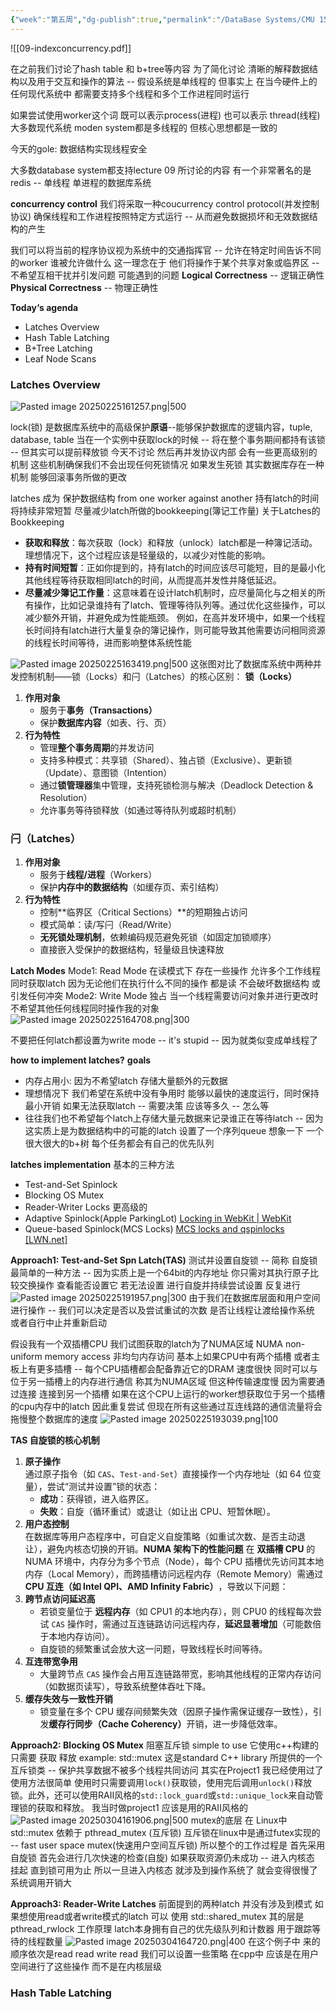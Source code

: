 ```yaml
---
{"week":"第五周","dg-publish":true,"permalink":"/DataBase Systems/CMU 15-445：Database Systems/Lecture 09 Index Concurrency Control/","dgPassFrontmatter":true,"noteIcon":"","created":"2025-02-06T17:46:26.149+08:00","updated":"2025-03-30T15:17:37.427+08:00"}
---
```



![[09-indexconcurrency.pdf]]

在之前我们讨论了hash table 和 b+tree等内容    为了简化讨论  清晰的解释数据结构以及用于交互和操作的算法 -- 假设系统是单线程的
但事实上 在当今硬件上的任何现代系统中 都需要支持多个线程和多个工作进程同时运行

如果尝试使用worker这个词  既可以表示process(进程)  也可以表示  thread(线程)
大多数现代系统 moden system都是多线程的  但核心思想都是一致的

今天的gole: 数据结构实现线程安全

大多数database system都支持lecture 09 所讨论的内容
有一个非常著名的是redis  -- 单线程  单进程的数据库系统

**concurrency control**
我们将采取一种coucurrency control protocol(并发控制协议) 确保线程和工作进程按照特定方式运行 -- 从而避免数据损坏和无效数据结构的产生

我们可以将当前的程序协议视为系统中的交通指挥官 -- 允许在特定时间告诉不同的worker 谁被允许做什么
这一理念在于 他们将操作于某个共享对象或临界区 --不希望互相干扰并引发问题
可能遇到的问题
**Logical Correctness** -- 逻辑正确性
**Physical Correctness** -- 物理正确性

**Today‘s agenda**
- Latches Overview
- Hash Table Latching
- B+Tree Latching
- Leaf Node Scans

### Latches Overview
![Pasted image 20250225161257.png|500](/img/user/accessory/Pasted%20image%2020250225161257.png)

lock(锁) 是数据库系统中的高级保护**原语**--能够保护数据库的逻辑内容，tuple, database, table   当在一个实例中获取lock的时候 -- 将在整个事务期间都持有该锁 -- 但其实可以提前释放锁 今天不讨论
然后再并发协议内部 会有一些更高级别的机制  这些机制确保我们不会出现任何死锁情况
如果发生死锁 其实数据库存在一种机制 能够回滚事务所做的更改

latches 成为 保护数据结构 from one worker against another
持有latch的时间将持续非常短暂
尽量减少latch所做的bookkeeping(簿记工作量)
 关于Latches的Bookkeeping
- **获取和释放**：每次获取（lock）和释放（unlock）latch都是一种簿记活动。理想情况下，这个过程应该是轻量级的，以减少对性能的影响。
- **持有时间短暂**：正如你提到的，持有latch的时间应该尽可能短，目的是最小化其他线程等待获取相同latch的时间，从而提高并发性并降低延迟。
- **尽量减少簿记工作量**：这意味着在设计latch机制时，应尽量简化与之相关的所有操作，比如记录谁持有了latch、管理等待队列等。通过优化这些操作，可以减少额外开销，并避免成为性能瓶颈。
例如，在高并发环境中，如果一个线程长时间持有latch进行大量复杂的簿记操作，则可能导致其他需要访问相同资源的线程长时间等待，进而影响整体系统性能

![Pasted image 20250225163419.png|500](/img/user/accessory/Pasted%20image%2020250225163419.png)
这张图对比了数据库系统中两种并发控制机制——锁（Locks）和闩（Latches）的核心区别：
**锁（Locks）​**
1. ​**作用对象**​
    - 服务于**事务（Transactions）​**​
    - 保护**数据库内容**​（如表、行、页）
2. ​**行为特性**​
    - 管理**整个事务周期**的并发访问
    - 支持多种模式：共享锁（Shared）、独占锁（Exclusive）、更新锁（Update）、意图锁（Intention）
    - 通过**锁管理器**集中管理，支持死锁检测与解决（Deadlock Detection & Resolution）
    - 允许事务等待锁释放（如通过等待队列或超时机制）

### ​**闩（Latches）​**
1. ​**作用对象**​
    - 服务于**线程/进程**​（Workers）
    - 保护**内存中的数据结构**​（如缓存页、索引结构）
2. ​**行为特性**​
    - 控制**临界区（Critical Sections）​**的短期独占访问
    - 模式简单：读/写闩（Read/Write）
    - ​**无死锁处理机制**，依赖编码规范避免死锁（如固定加锁顺序）
    - 直接嵌入受保护的数据结构，轻量级且快速释放

**Latch Modes**
Mode1: Read Mode
在读模式下  存在一些操作 允许多个工作线程同时获取latch 因为无论他们在执行什么不同的操作  都是读  不会破坏数据结构 或 引发任何冲突
Mode2: Write Mode
独占
当一个线程需要访问对象并进行更改时 不希望其他任何线程同时操作我的对象
![Pasted image 20250225164708.png|300](/img/user/accessory/Pasted%20image%2020250225164708.png)

不要把任何latch都设置为write mode -- it's stupid -- 因为就类似变成单线程了

**how to implement latches?**
**goals**
- 内存占用小: 因为不希望latch 存储大量额外的元数据
- 理想情况下  我们希望在系统中没有争用时 能够以最快的速度运行，同时保持最小开销  如果无法获取latch -- 需要决策  应该等多久 -- 怎么等    
- 往往我们也不希望每个latch上存储大量元数据来记录谁正在等待latch -- 因为这实质上是为数据结构中的可能的latch 设置了一个序列queue        想象一下  一个很大很大的b+树  每个任务都会有自己的优先队列

**latches implementation**
基本的三种方法
- Test-and-Set Spinlock
- Blocking OS Mutex
- Reader-Writer Locks
更高级的
- Adaptive Spinlock(Apple ParkingLot) [Locking in WebKit | WebKit](https://webkit.org/blog/6161/locking-in-webkit/)
- Queue-based Spinlock(MCS Locks) [MCS locks and qspinlocks [LWN.net]](https://lwn.net/Articles/590243/)

**Approach1: Test-and-Set Spn Latch(TAS)**
测试并设置自旋锁 --  简称 自旋锁
最简单的一种方法 -- 因为实质上是一个64bit的内存地址
你只需对其执行原子比较交换操作 查看能否设置它  若无法设置   进行自旋并持续尝试设置  反复进行
![Pasted image 20250225191957.png|300](/img/user/accessory/Pasted%20image%2020250225191957.png)
由于我们在数据库层面和用户空间进行操作 -- 我们可以决定是否以及尝试重试的次数 是否让线程让渡给操作系统 或者自行中止并重新启动

假设我有一个双插槽CPU 我们试图获取的latch为了NUMA区域
NUMA non-uniform memory access 非均匀内存访问
基本上如果CPU中有两个插槽 或者主板上有更多插槽 -- 每个CPU插槽都会配备靠近它的DRAM 速度很快  同时可以与位于另一插槽上的内存进行通信  称其为NUMA区域 但这种传输速度慢 因为需要通过连接 连接到另一个插槽
如果在这个CPU上运行的worker想获取位于另一个插槽的cpu内存中的latch 因此重复尝试  但现在所有这些通过互连线路的通信流量将会拖慢整个数据库的速度
![Pasted image 20250225193039.png|100](/img/user/accessory/Pasted%20image%2020250225193039.png)

​**TAS 自旋锁的核心机制**
1. ​**原子操作**​  
    通过原子指令（如 `CAS`、`Test-and-Set`）直接操作一个内存地址（如 64 位变量），尝试“测试并设置”锁的状态：
    - ​**成功**：获得锁，进入临界区。
    - ​**失败**：自旋（循环重试）或退让（如让出 CPU、短暂休眠）。
2. ​**用户态控制**​  
    在数据库等用户态程序中，可自定义自旋策略（如重试次数、是否主动退让），避免内核态切换的开销。
​**NUMA 架构下的性能问题**
在 ​**双插槽 CPU**​ 的 NUMA 环境中，内存分为多个节点（Node），每个 CPU 插槽优先访问其本地内存（Local Memory），而跨插槽访问远程内存（Remote Memory）需通过 ​**CPU 互连（如 Intel QPI、AMD Infinity Fabric）​**，导致以下问题：
1. ​**跨节点访问延迟高**​
    - 若锁变量位于 ​**远程内存**​（如 CPU1 的本地内存），则 CPU0 的线程每次尝试 `CAS` 操作时，需通过互连链路访问远程内存，**延迟显著增加**​（可能数倍于本地内存访问）。
    - 自旋锁的频繁重试会放大这一问题，导致线程长时间等待。
2. ​**互连带宽争用**​
    - 大量跨节点 `CAS` 操作会占用互连链路带宽，影响其他线程的正常内存访问（如数据页读写），导致系统整体吞吐下降。
3. ​**缓存失效与一致性开销**​
    - 锁变量在多个 CPU 缓存间频繁失效（因原子操作需保证缓存一致性），引发 ​**缓存行同步（Cache Coherency）​**​ 开销，进一步降低效率。

**Approach2: Blocking OS Mutex**
阻塞互斥锁
simple to use
它使用c++构建的  只需要  获取 释放
example: std::mutex
这是standard C++ library 所提供的一个互斥锁类 -- 保护共享数据不被多个线程共同访问
其实在Project1 我已经使用过了  使用方法很简单
使用时只需要调用`lock()`获取锁，使用完后调用`unlock()`释放锁。此外，还可以使用RAII风格的`std::lock_guard`或`std::unique_lock`来自动管理锁的获取和释放。
我当时做project1 应该是用的RAII风格的
![Pasted image 20250304161906.png|500](/img/user/accessory/Pasted%20image%2020250304161906.png)
mutex的底层  在 Linux中 std::mutex 依赖于 pthread_mutex (互斥锁)
互斥锁在linux中是通过futex实现的  --  fast user space mutex(快速用户空间互斥锁)
所以整个的工作过程是  首先采用自旋锁  首先会进行几次快速的检查(自旋)  如果获取资源仍未成功  -- 进入内核态  挂起 直到锁可用为止
所以一旦进入内核态 就涉及到操作系统了  就会变得很慢了 系统调用开销大

**Approach3: Reader-Write Latches**
前面提到的两种latch 并没有涉及到模式
如果想使用read或者write模式的latch  可以 使用 std::shared_mutex
其的层是 pthread_rwlock
工作原理  latch本身拥有自己的优先级队列和计数器 用于跟踪等待的线程数量
![Pasted image 20250304164720.png|400](/img/user/accessory/Pasted%20image%2020250304164720.png)
在这个例子中  来的顺序依次是read read write read
我们可以设置一些策略
在cpp中 应该是在用户空间进行了这些操作  而不是在内核层级

### Hash Table Latching
